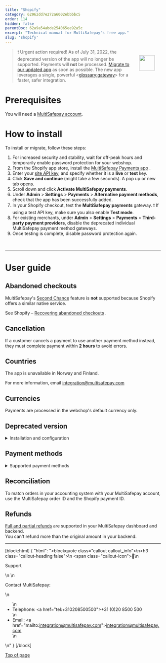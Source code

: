 ```yaml
---
title: "Shopify"
category: 62962dd7e272a6002ebbbbc5
order: 114
hidden: false
parentDoc: 62a9a54abde254065ee92a5c
excerpt: "Technical manual for MultiSafepay's free app."
slug: 'shopify'
---
```

<img src="https://raw.githubusercontent.com/MultiSafepay/docs/master/static/logo/Integrations/Shopify.svg" width="50" align="right" style="margin: 20px; max-height: 75px"/>

> ❗️ Urgent action required!
> As of July 31, 2022, the deprecated version of the app will no longer be supported. Payments will **not** be processed. 
> [Migrate to our updated app](#how-to-install) as soon as possible.
> The new app leverages a single, powerful <<glossary:gateway>> for a faster, safer integration.

# Prerequisites

You will need a [MultiSafepay account](/docs/getting-started-guide/).

# How to install

To install or migrate, follow these steps:

1. For increased security and stability, wait for off-peak hours and temporarily enable password protection for your webshop.
2. From the Shopify app store, install the <a href="https://apps.shopify.com/multisafepay-payments" target="_blank">MultiSafepay Payments app</a> <i class="fa fa-external-link" style="font-size:12px;color:#8b929e"></i>.
3. Enter your [site API key](/docs/sites#site-id-api-key-and-security-code), and specify whether it is a **live** or **test** key.
4. Click **Save and continue** (might take a few seconds).
    A pop up or new tab opens.
5. Scroll down and click **Activate MultiSafepay payments**.
6. Under **Admin** > **Settings** > **Payments** > **Alternative payment methods**, check that the app has been successfully added. 
7. In your Shopify checkout, test the **MultiSafepay payments** gateway.
    ❗️ If using a test API key, make sure you also enable **Test mode**.
8. For existing merchants, under **Admin** > **Settings** > **Payments** > **Third-party payment providers**, disable the deprecated individual MultiSafepay payment method gateways.
9. Once testing is complete, disable password protection again.
<br>

---

# User guide

## Abandoned checkouts

MultiSafepay's [Second Chance](/docs/second-chance/) feature is **not** supported because Shopify offers a similar native service.

See Shopify – <a href="https://help.shopify.com/en/manual/orders/abandoned-checkouts" target="_blank">Recovering abandoned checkouts</a> <i class="fa fa-external-link" style="font-size:12px;color:#8b929e"></i>.

## Cancellation

If a customer cancels a payment to use another payment method instead, they must complete payment within **2 hours** to avoid errors.

## Countries

The app is unavailable in Norway and Finland. 

For more information, email <integration@multisafepay.com>

## Currencies

Payments are processed in the webshop's default currency only.

## Deprecated version

<details id="installation-and-configuration">
<summary>Installation and configuration</summary>
<br>

1. To install payment methods, use the relevant links. For each, click the **Install** button on the bottom right:

    - <a href="https://www.shopify.com/login?redirect=%2Fadmin%2Fauthorize_gateway%2F1052872" target="_blank">Alipay</a> <i class="fa fa-external-link" style="font-size:12px;color:#8b929e"></i>
    - <a href="https://www.shopify.com/login?redirect=%2Fadmin%2Fauthorize_gateway%2F1052852" target="_blank">American Express</a> <i class="fa fa-external-link" style="font-size:12px;color:#8b929e"></i>
    - <a href="https://www.shopify.com/login?redirect=%2Fadmin%2Fauthorize_gateway%2F1052848" target="_blank">Bancontact</a> <i class="fa fa-external-link" style="font-size:12px;color:#8b929e"></i>
    - <a href="https://www.shopify.com/login?redirect=%2Fadmin%2Fauthorize_gateway%2F1052868" target="_blank">Bank transfer</a> <i class="fa fa-external-link" style="font-size:12px;color:#8b929e"></i>
    - <a href="https://www.shopify.com/login?redirect=%2Fadmin%2Fauthorize_gateway%2F1052846" target="_blank">Belfius</a> <i class="fa fa-external-link" style="font-size:12px;color:#8b929e"></i>
    - <a href="https://www.shopify.com/login?redirect=%2Fadmin%2Fauthorize_gateway%2F1052862" target="_blank">CBC/KBC</a> <i class="fa fa-external-link" style="font-size:12px;color:#8b929e"></i>
    - <a href="https://www.shopify.com/login?redirect=%2Fadmin%2Fauthorize_gateway%2F1052874" target="_blank">Dotpay</a> <i class="fa fa-external-link" style="font-size:12px;color:#8b929e"></i>
    - <a href="https://www.shopify.com/login?redirect=%2Fadmin%2Fauthorize_gateway%2F1052876" target="_blank">EPS</a> <i class="fa fa-external-link" style="font-size:12px;color:#8b929e"></i>
    - <a href="https://www.shopify.com/login?redirect=%2Fadmin%2Fauthorize_gateway%2F1052864" target="_blank">Giropay</a> <i class="fa fa-external-link" style="font-size:12px;color:#8b929e"></i>
    - <a href="https://www.shopify.com/login?redirect=%2Fadmin%2Fauthorize_gateway%2F1052844" target="_blank">iDEAL</a> <i class="fa fa-external-link" style="font-size:12px;color:#8b929e"></i>, <a href="https://www.shopify.com/login?redirect=%2Fadmin%2Fauthorize_gateway%2F1052850" target="_blank">iDEAL QR</a> <i class="fa fa-external-link" style="font-size:12px;color:#8b929e"></i>
    - <a href="https://www.shopify.com/login?redirect=%2Fadmin%2Fauthorize_gateway%2F1052870" target="_blank">Maestro</a> <i class="fa fa-external-link" style="font-size:12px;color:#8b929e"></i>
    - <a href="https://www.shopify.com/login?redirect=%2Fadmin%2Fauthorize_gateway%2F1052842" target="_blank">Mastercard</a> <i class="fa fa-external-link" style="font-size:12px;color:#8b929e"></i>
    - <a href="https://www.shopify.com/login?redirect=%2Fadmin%2Fauthorize_gateway%2F1052854" target="_blank">PayPal</a> <i class="fa fa-external-link" style="font-size:12px;color:#8b929e"></i>
    - <a href="https://www.shopify.com/login?redirect=%2Fadmin%2Fauthorize_gateway%2F1052856" target="_blank">Paysafecard</a> <i class="fa fa-external-link" style="font-size:12px;color:#8b929e"></i>
    - <a href="https://www.shopify.com/login?redirect=%2Fadmin%2Fauthorize_gateway%2F1055441" target="_blank">Request to Pay</a> <i class="fa fa-external-link" style="font-size:12px;color:#8b929e"></i>
    - <a href="https://www.shopify.com/login?redirect=%2Fadmin%2Fauthorize_gateway%2F1052858" target="_blank"> Direct debit</a> <i class="fa fa-external-link" style="font-size:12px;color:#8b929e"></i>
    - <a href="https://www.shopify.com/login?redirect=%2Fadmin%2Fauthorize_gateway%2F1052866" target="_blank">Sofort</a> <i class="fa fa-external-link" style="font-size:12px;color:#8b929e"></i>
    - <a href="https://www.shopify.com/login?redirect=%2Fadmin%2Fauthorize_gateway%2F1053945" target="_blank">Trustly</a> <i class="fa fa-external-link" style="font-size:12px;color:#8b929e"></i>
    - <a href="https://www.shopify.com/login?redirect=%2Fadmin%2Fauthorize_gateway%2F1030328" target="_blank">Visa (including Cartes Bancaires & Dankort)</a> <i class="fa fa-external-link" style="font-size:12px;color:#8b929e"></i>

2. Sign in to your Shopify <<glossary:backend>>.
3. Go to **Settings** > **Payment providers** > **Alternative payments**.
4. Search for and click on the payment methods you have installed.
5. Enter your [site ID and security code](/docs/sites#site-id-api-key-and-security-code).
6. Activate the payment method.

> **Note:** To bundle all payment methods under a single MultiSafepay payment gateway at checkout, under **Alternative payments**, activate the **MultiSafepay** payment method.

</details>

## Payment methods

<details id="supported-payment-methods">
<summary>Supported payment methods</summary>
<br>

- Cards: [All](/docs/card-payments/)
- Wallets: [Alipay](/docs/alipay/), [PayPal](/docs/paypal/)
- Prepaid cards: [Paysafecard](/docs/paysafecard/)
- Banking methods: 
  - [Bancontact](/docs/bancontact/)
  - [Bank transfer](/docs/bank-transfer/)
  - [Belfius](/docs/belfius/)
  - [CBC/KBC](/docs/cbc-kbc/)
  - [Dotpay](/docs/dotpay/)
  - [EPS](/docs/eps/)
  - [Giropay](/docs/giropay/)
  - [iDEAL and iDEAL QR](/docs/ideal/)
  - [Request to Pay](/docs/request-to-pay/)
  - [Sofort](/docs/sofort/)
  - [Trustly](/docs/trustly/)

</details> 

## Reconciliation

To match orders in your accounting system with your MultiSafepay account, use the MultiSafepay order ID and the Shopify payment ID.

## Refunds

[Full and partial refunds](/docs/refund-payments/) are supported in your MultiSafepay dashboard and backend.  
You can't refund more than the original amount in your backend.

---

[block:html]
{
  "html": "<blockquote class=\"callout callout_info\">\n<h3 class=\"callout-heading false\">\n        <span class=\"callout-icon\">💬</span>\n        <p>Support</p>\n    </h3>\n  <p>Contact MultiSafepay:</p>\n  <ul>\n    <li>Telephone: <a href=\"tel:+310208500500\">+31 (0)20 8500 500</a></li>\n    <li>Email: <a href=\"mailto:integration@multisafepay.com\">integration@multisafepay.com</a></li>\n  </ul>  \n</blockquote>"
}
[/block]

[Top of page](#)
